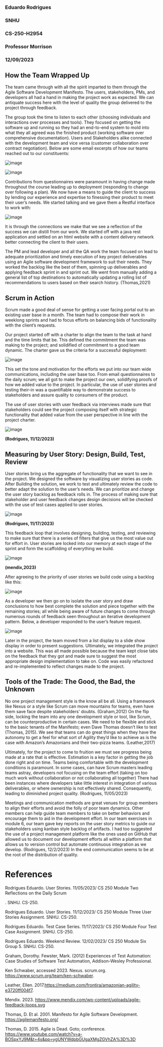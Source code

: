 ### Eduardo Rodrigues 
### SNHU 
### CS-250-H2954 
### Professor Morrison 
### 12/09/2023 

## How the Team Wrapped Up 

 

The team came through with all the spirit imparted to them through the Agile Software Development Manifesto. The users, stakeholders, PMs, and developers all had a hand in making the project work as expected. We can antiquate success here with the level of quality the group delivered to the project through feedback. 

 

The group took the time to listen to each other (choosing individuals and interactions over processes and tools). They focused on getting the software up and running so they had an end-to-end system to mold into what they all agreed was the finished product (working software over comprehensive documentation). Users and Stakeholders alike connected with the development team and vice versa (customer collaboration over contract negotiation). Below are some email excerpts of how our teams reached out to our constituents: 

 ![image](https://github.com/eduardodothost/CS250-SLDC/assets/78989515/122da0f1-4c84-43e7-9a84-c51655a1f110)


 ![image](https://github.com/eduardodothost/CS250-SLDC/assets/78989515/82a68d43-4d71-43a4-8baa-37b480169f32)


 

 

 

 

Contributions from questionnaires were paramount in having change made throughout the course leading up to deployment (responding to change over following a plan). We now have a means to guide the client to success by lending our experience and expertise to finessing their product to meet their user’s needs. We started talking and we gave them a Restful interface to work with: 

 
![image](https://github.com/eduardodothost/CS250-SLDC/assets/78989515/9c32e81c-5f29-4890-83c3-e81b5ec7cb13)

 

 

 

 

 

 

 

It is through the connections we make that we see a reflection of the success we can distill from our work. We started off with a java rest application and settled on an html website with a content delivery network better connecting the client to their users. 

 

The PM and lead developer and all the QA work the team focused on lead to adequate prioritization and timely execution of key project deliverables using an Agile software development framework to suit their needs. They worked the backlog like the best of them, spinning up deliverables and applying feedback sprint in and sprint out. We went from manually adding a general list of top destinations to automatically updating a rolling list of recommendations to users based on their search history. (Thomas,2021) 

 

 

 

## Scrum in Action 

 

Scrum made a good deal of sense for getting a user facing portal out to an existing user base in a month. The team had to compose their work in weeklong sprints and had to focus efforts on balancing bids of functionality with the client’s requests. 

 

Our project started off with a charter to align the team to the task at hand and the time limits that be. This defined the commitment the team was making to the project; and solidified of commitment to a good team dynamic. The charter gave us the criteria for a successful deployment: 

 
![image](https://github.com/eduardodothost/CS250-SLDC/assets/78989515/1701f6ba-da71-4a49-b762-0dc1f1aa6d3a)

 

 

This set the tone and motivation for the efforts we put into our team wide communications, including the user base too. From email questionnaires to the daily scrum; we all got to make the project our own, solidifying proofs of how we added value to the project. In particular, the use of user stories and testing their-in was a quantifiable way to demonstrate success to stakeholders and assure quality to consumers of the product. 

The use of user stories with user 	 feedback via interviews made sure that 		stakeholders could see the project 	     composing itself with strategic 	  	   functionality that added value from the 		user perspective in line with the project 	 charter. 

 
![image](https://github.com/eduardodothost/CS250-SLDC/assets/78989515/06f5c86d-6f78-4927-babd-e609ec0bfb96)

__(Rodrigues, 11/12/2023)__ 

 

 

 

## Measuring by User Story: Design, Build, Test, Review 

 

User stories bring us the aggregate of functionality that we want to see in the project. We designed the software by visualizing user stories as code. After Building the solution, we work to test and ultimately review the code to better adapt the solution to the user’s needs. We can prioritize and change the user story backlog as feedback rolls in. The process of making sure that stakeholder and user feedback changes design decisions will be checked with the use of test cases applied to user stories.  

 
![image](https://github.com/eduardodothost/CS250-SLDC/assets/78989515/b679aae9-9656-4453-808e-678b25e90581)

__(Rodrigues, 11/17/2023)__ 

 

This feedback loop that involves designing, building, testing, and reviewing to make sure that there is a series of filters that give us the most value out for effort in. User stories are locked into our memory at each stage of the sprint and form the scaffolding of everything we build. 

 

 
![image](https://github.com/eduardodothost/CS250-SLDC/assets/78989515/4a755fa4-94bb-4a4f-812b-07286e03d4f1)

__(mendix,2023)__ 

 

 

 

 

 

After agreeing to the priority of user stories we build code using a backlog like this: 

 ![image](https://github.com/eduardodothost/CS250-SLDC/assets/78989515/32a80a57-8e8f-4997-ae92-776a4f196c33)


 

 

As a developer we then go on to isolate the user story and draw conclusions to how best complete the solution and piece together with the remaining stories; all while being aware of future changes to come through numerous rounds of feedback seen throughout an iterative development pattern. Below, a developer responded to the user’s feature request. 

 ![image](https://github.com/eduardodothost/CS250-SLDC/assets/78989515/4c766d09-f9ae-4d95-9ca5-2754d122cbfc)


 

 

Later in the project, the team moved from a list display to a slide show display in order to present suggestions. Ultimately, we integrated the project into a website. This was all made possible because the team kept close tabs on the feedback that they got and made sure to suggest the most appropriate design implementation to take on. Code was easily refactored and re-implemented to reflect changes made to the project. 

 

 

## Tools of the Trade: The Good, the Bad, the Unknown 

 

No one project management style is the know all be all. Using a framework like Nexus or a style like Scrum can move mountains for teams, even have them save face despite stakeholders' doubts. (Graham,2012) On the flip side, locking the team into any one development style or tool, like Scrum, can be counterproductive in certain cases. We need to be flexible and stick to the basic tenants of the Manifesto; even Dave Thomas doesn’t like to test (Thomas, 2015). We see that teams can do great things when they have the autonomy to get a feel for what sort of Agility they’d like to achieve as is the case with Amazon’s Amazonians and their two-pizza teams. (Leather,2017) 

Ultimately, for the project to come to fruition we must see progress being made at a rate that is effective. Estimation is a key factor in getting the job done right and on time. Teams being comfortable with the development conditions is paramount. In some cases, can have Scrum masters leading teams astray, developers not focusing on the team effort (taking on too much work without collaboration or not collaborating all together) There had been instances where developers take little interest in integration of various deliverables, or where ownership is not effectively shared. Consequently, leading to diminished project quality. (Rodrigues, 11/05/2023) 

 

Meetings and communication methods are great venues for group members to align their efforts and avoid the folly of poor team dynamics. Other members can help guide team members to take on better behaviors and encourage them to aid in the development effort. In our team exercises in module 6, our team gave key reports on the user story metrics to guide our stakeholders using kanban style backlog of artifacts. I had too suggested the use of a project management platform like the ones used on GitHub that allowed us to document our development efforts all within a platform that allows us to version control but automate continuous integration as we develop. (Rodrigues, 12/2/2023) In the end communication seems to be at the root of the distribution of quality. 

 

# References 

 

Rodrigues Eduardo. User Stories. 11/05/2023/ CS 250 Module Two Reflections on the Daily Scrum 

. SNHU. CS-250.  

Rodrigues Eduardo. User Stories. 11/12/2023/ CS 250 Module Three User Stories Assignment. SNHU. CS-250. 

Rodrigues Eduardo. Test Case Series. 11/17/2023/ CS 250 Module Four Test Case Assignment. SNHU. CS-250. 

Rodrigues Eduardo. Weekend Review. 12/02/2023/ CS 250 Module Six Group 5. SNHU. CS-250. 

Graham, Dorothy. Fewster, Mark. (2012) Experiences of Test Automation: Case Studies of Software Test Automation, Addison-Wesley Professional. 

Ken Schwaber, accessed 2023. Nexus.  scrum.org. https://www.scrum.org/team/ken-schwaber. 

Leather, Ellen. 2017.https://medium.com/frontira/amazonian-agility-e3720ff004f7. 

Mendix. 2023. https://www.mendix.com/wp-content/uploads/agile-feedback-loops.svg 

Thomas, D. Et al. 2001. Manifesto for Agile Software Development. https://agilemanifesto.org/ 

Thomas, D. 2015. Agile is Dead. Goto; conference. https://www.youtube.com/watch?v=a-BOSpxYJ9M&t=4s&pp=ygUNYWdpbGUgaXMgZGVhZA%3D%3D 
